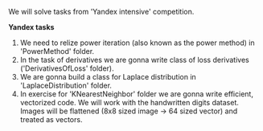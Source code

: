 We will solve tasks from 'Yandex intensive' competition.

**Yandex tasks**
1. We need to relize power iteration (also known as the power method) in 'PowerMethod' folder.
2. In the task of derivatives we are gonna write class of loss derivatives ('DerivativesOfLoss' folder).
3. We are gonna build a class for Laplace distribution in 'LaplaceDistribution' folder.
4. In exercise for 'KNearestNeighbor' folder we are gonna write efficient, vectorized code. We will work with the handwritten digits dataset. Images will be flattened (8x8 sized image -> 64 sized vector) and treated as vectors.
